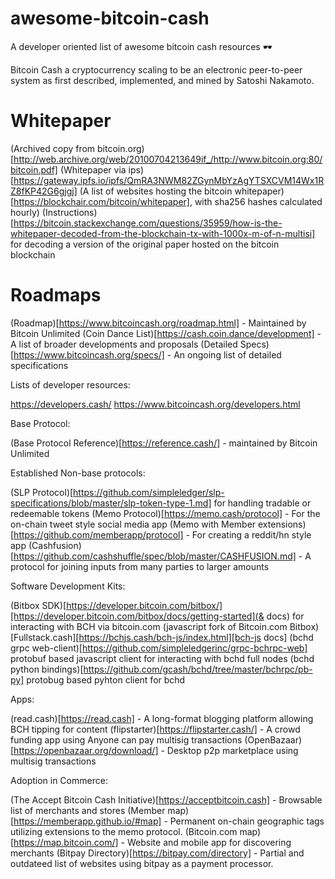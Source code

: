 # awesome-bitcoin-cash
A developer oriented list of awesome bitcoin cash resources 🕶️

Bitcoin Cash a cryptocurrency scaling to be an electronic peer-to-peer system as first described, implemented, and mined by Satoshi Nakamoto. 

# Whitepaper

(Archived copy from bitcoin.org)[http://web.archive.org/web/20100704213649if_/http://www.bitcoin.org:80/bitcoin.pdf]
(Whitepaper via ips)[https://gateway.ipfs.io/ipfs/QmRA3NWM82ZGynMbYzAgYTSXCVM14Wx1RZ8fKP42G6gjgj] 
(A list of websites hosting the bitcoin whitepaper)[https://blockchair.com/bitcoin/whitepaper], with sha256 hashes calculated hourly)
(Instructions)[https://bitcoin.stackexchange.com/questions/35959/how-is-the-whitepaper-decoded-from-the-blockchain-tx-with-1000x-m-of-n-multisi] for decoding a version of the original paper hosted on the bitcoin blockchain

# Roadmaps

(Roadmap)[https://www.bitcoincash.org/roadmap.html] - Maintained by Bitcoin Unlimited
(Coin Dance List)[https://cash.coin.dance/development] - A list of broader developments and proposals 
(Detailed Specs)[https://www.bitcoincash.org/specs/] - An ongoing list of detailed specifications

Lists of developer resources:

https://developers.cash/
https://www.bitcoincash.org/developers.html

Base Protocol:

(Base Protocol Reference)[https://reference.cash/] - maintained by Bitcoin Unlimited

Established Non-base protocols:

(SLP Protocol)[https://github.com/simpleledger/slp-specifications/blob/master/slp-token-type-1.md] for handling tradable or redeemable tokens
(Memo Protocol)[https://memo.cash/protocol] - For the on-chain tweet style social media app
(Memo with Member extensions)[https://github.com/memberapp/protocol] - For creating a reddit/hn style app
(Cashfusion)[https://github.com/cashshuffle/spec/blob/master/CASHFUSION.md] - A protocol for joining inputs from many parties to larger amounts

Software Development Kits:

(Bitbox SDK)[https://developer.bitcoin.com/bitbox/][https://developer.bitcoin.com/bitbox/docs/getting-started](& docs) for interacting with BCH via bitcoin.com
(javascript fork of Bitcoin.com Bitbox)[Fullstack.cash][https://bchjs.cash/bch-js/index.html][bch-js docs]
(bchd grpc web-client)[https://github.com/simpleledgerinc/grpc-bchrpc-web] protobuf based javascript client for interacting with bchd full nodes
(bchd python bindings)[https://github.com/gcash/bchd/tree/master/bchrpc/pb-py] protobug based pyhton client for bchd

Apps:

(read.cash)[https://read.cash] - A long-format blogging platform allowing BCH tipping for content
(flipstarter)[https://flipstarter.cash/] - A crowd funding app using Anyone can pay multisig transactions 
(OpenBazaar)[https://openbazaar.org/download/] - Desktop p2p marketplace using multisig transactions

Adoption in Commerce:

(The Accept Bitcoin Cash Initiative)[https://acceptbitcoin.cash] - Browsable list of merchants and stores
(Member map)[https://memberapp.github.io/#map] - Permanent on-chain geographic tags utilizing extensions to the memo protocol.
(Bitcoin.com map)[https://map.bitcoin.com/] - Website and mobile app for discovering merchants
(Bitpay Directory)[https://bitpay.com/directory] - Partial and outdateed list of websites using bitpay as a payment processor.
